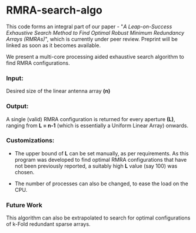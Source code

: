 # RMRA-search-algo

This code forms an integral part of our paper - "*A Leap-on-Success Exhaustive Search Method to Find Optimal Robust Minimum  Redundancy Arrays (RMRAs)*", which is currently under peer review. Preprint will be linked as soon as it becomes available.

We present a multi-core processing aided exhaustive search algorithm to find RMRA configurations. 

### Input: 
Desired size of the linear antenna array **(n)**

### Output:
A single (valid) RMRA configuration is returned for every aperture **(L)**, ranging from **L = n-1** (which is essentially a Uniform Linear Array) onwards.

### Customizations:
- The upper bound of **L** can be set manually, as per requirements. As this program was developed to find optimal RMRA configurations that have not been previously reported, a suitably high **L** value (say 100) was chosen.

- The number of processes can also be changed, to ease the load on the CPU.


### Future Work
This algorithm can also be extrapolated to search for optimal configurations of k-Fold redundant sparse arrays.
    
